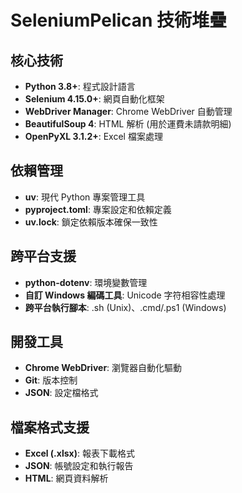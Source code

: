 # SeleniumPelican 技術堆疊

## 核心技術
- **Python 3.8+**: 程式設計語言
- **Selenium 4.15.0+**: 網頁自動化框架
- **WebDriver Manager**: Chrome WebDriver 自動管理
- **BeautifulSoup 4**: HTML 解析 (用於運費未請款明細)
- **OpenPyXL 3.1.2+**: Excel 檔案處理

## 依賴管理
- **uv**: 現代 Python 專案管理工具
- **pyproject.toml**: 專案設定和依賴定義
- **uv.lock**: 鎖定依賴版本確保一致性

## 跨平台支援
- **python-dotenv**: 環境變數管理
- **自訂 Windows 編碼工具**: Unicode 字符相容性處理
- **跨平台執行腳本**: .sh (Unix)、.cmd/.ps1 (Windows)

## 開發工具
- **Chrome WebDriver**: 瀏覽器自動化驅動
- **Git**: 版本控制
- **JSON**: 設定檔格式

## 檔案格式支援
- **Excel (.xlsx)**: 報表下載格式
- **JSON**: 帳號設定和執行報告
- **HTML**: 網頁資料解析